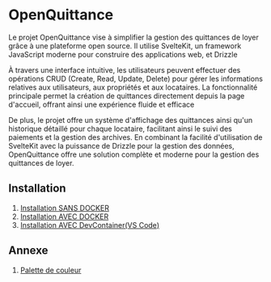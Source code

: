 # OpenQuittance

Le projet OpenQuittance vise à simplifier la gestion des quittances de loyer grâce à une plateforme open source. Il utilise SvelteKit, un framework JavaScript moderne pour construire des applications web, et Drizzle

À travers une interface intuitive, les utilisateurs peuvent effectuer des opérations CRUD (Create, Read, Update, Delete) pour gérer les informations relatives aux utilisateurs, aux propriétés et aux locataires. La fonctionnalité principale permet la création de quittances directement depuis la page d'accueil, offrant ainsi une expérience fluide et efficace

De plus, le projet offre un système d'affichage des quittances ainsi qu'un historique détaillé pour chaque locataire, facilitant ainsi le suivi des paiements et la gestion des archives. En combinant la facilité d'utilisation de SvelteKit avec la puissance de Drizzle pour la gestion des données, OpenQuittance offre une solution complète et moderne pour la gestion des quittances de loyer.

## Installation

1. [Installation SANS DOCKER](docs/installation_sans_docker.md)
2. [Installation AVEC DOCKER](docs/installation_avec_docker.md)
3. [Installation AVEC DevContainer(VS Code)](docs/installation_devContainer.md)


## Annexe

1. [Palette de couleur](docs/palette.md)
